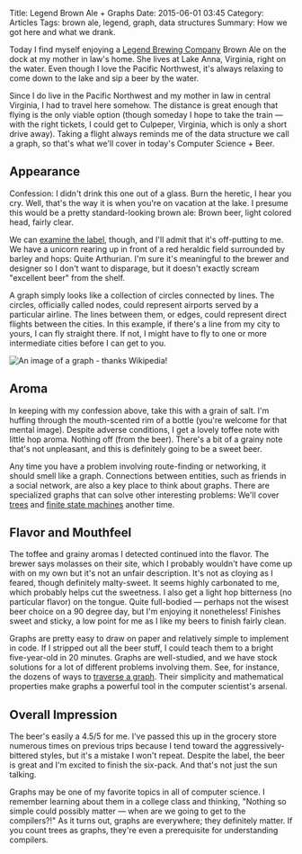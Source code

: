 Title: Legend Brown Ale + Graphs
Date: 2015-06-01 03:45
Category: Articles
Tags: brown ale, legend, graph, data structures
Summary: How we got here and what we drank.

Today I find myself enjoying a [Legend Brewing Company](http://www.legendbrewing.com) Brown Ale on the dock at my mother in law's home. She lives at Lake Anna, Virginia, right on the water. Even though I love the Pacific Northwest, it's always relaxing to come down to the lake and sip a beer by the water.

Since I do live in the Pacific Northwest and my mother in law in central Virginia, I had to travel here somehow. The distance is great enough that flying is the only viable option (though someday I hope to take the train &mdash; with the right tickets, I could get to Culpeper, Virginia, which is only a short drive away). Taking a flight always reminds me of the data structure we call a graph, so that's what we'll cover in today's Computer Science + Beer.

Appearance
----------

Confession: I didn't drink this one out of a glass. Burn the heretic, I hear you cry. Well, that's the way it is when you're on vacation at the lake. I presume this would be a pretty standard-looking brown ale: Brown beer, light colored head, fairly clear.

We can [examine the label](http://legendbrewing.com/ourbeers.asp?category=1&hc1=2), though, and I'll admit that it's off-putting to me. We have a unicorn rearing up in front of a red heraldic field surrounded by barley and hops: Quite Arthurian. I'm sure it's meaningful to the brewer and designer so I don't want to disparage, but it doesn't exactly scream "excellent beer" from the shelf.

A graph simply looks like a collection of circles connected by lines. The circles, officially called nodes, could represent airports served by a particular airline. The lines between them, or edges, could represent direct flights between the cities. In this example, if there's a line from my city to yours, I can fly straight there. If not, I might have to fly to one or more intermediate cities before I can get to you.

![An image of a graph - thanks Wikipedia!](http://upload.wikimedia.org/wikipedia/commons/thumb/a/a2/Directed.svg/200px-Directed.svg.png)

Aroma
-----

In keeping with my confession above, take this with a grain of salt. I'm huffing through the mouth-scented rim of a bottle (you're welcome for that mental image). Despite adverse conditions, I get a lovely toffee note with little hop aroma. Nothing off (from the beer). There's a bit of a grainy note that's not unpleasant, and this is definitely going to be a sweet beer.

Any time you have a problem involving route-finding or networking, it should smell like a graph. Connections between entities, such as friends in a social network, are also a key place to think about graphs. There are specialized graphs that can solve other interesting problems: We'll cover [trees](http://en.wikipedia.org/wiki/Tree_(data_structure)) and [finite state machines](http://en.wikipedia.org/wiki/Finite-state_machine) another time.

Flavor and Mouthfeel
--------------------

The toffee and grainy aromas I detected continued into the flavor. The brewer says molasses on their site, which I probably wouldn't have come up with on my own but it's not an unfair description. It's not as cloying as I feared, though definitely malty-sweet. It seems highly carbonated to me, which probably helps cut the sweetness. I also get a light hop bitterness (no particular flavor) on the tongue. Quite full-bodied &mdash; perhaps not the wisest beer choice on a 90 degree day, but I'm enjoying it nonetheless! Finishes sweet and sticky, a low point for me as I like my beers to finish fairly clean.

Graphs are pretty easy to draw on paper and relatively simple to implement in code. If I stripped out all the beer stuff, I could teach them to a bright five-year-old in 20 minutes. Graphs are well-studied, and we have stock solutions for a lot of different problems involving them. See, for instance, the dozens of ways to [traverse a graph](http://en.wikipedia.org/wiki/Graph_traversal). Their simplicity and mathematical properties make graphs a powerful tool in the computer scientist's arsenal.

Overall Impression
------------------

The beer's easily a 4.5/5 for me. I've passed this up in the grocery store numerous times on previous trips because I tend toward the aggressively-bittered styles, but it's a mistake I won't repeat. Despite the label, the beer is great and I'm excited to finish the six-pack. And that's not just the sun talking.

Graphs may be one of my favorite topics in all of computer science. I remember learning about them in a college class and thinking, "Nothing so simple could possibly matter &mdash; when are we going to get to the compilers?!" As it turns out, graphs are everywhere; they definitely matter. If you count trees as graphs, they're even a prerequisite for understanding compilers.
